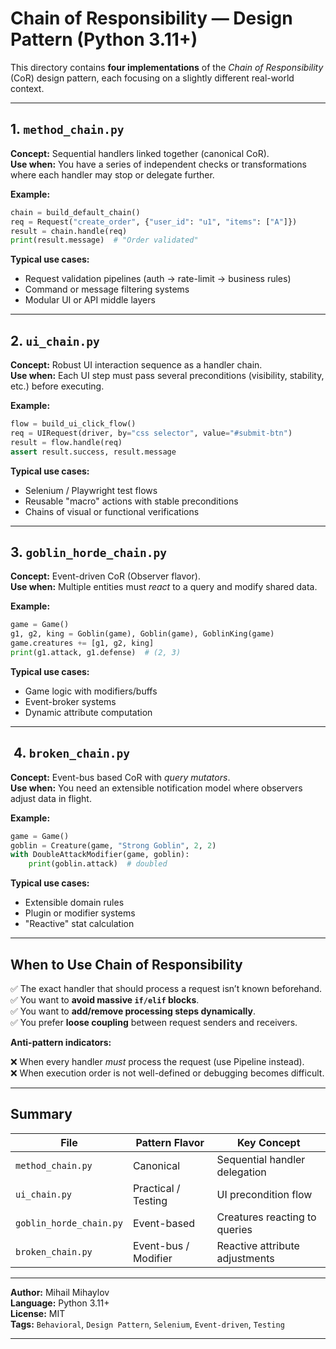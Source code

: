 
# Chain of Responsibility — Design Pattern (Python 3.11+)

This directory contains **four implementations** of the *Chain of Responsibility* (CoR) design pattern, each focusing on a slightly different real-world context.

---

##  1. `method_chain.py`
**Concept:** Sequential handlers linked together (canonical CoR).  
**Use when:** You have a series of independent checks or transformations where each handler may stop or delegate further.

**Example:**
```python
chain = build_default_chain()
req = Request("create_order", {"user_id": "u1", "items": ["A"]})
result = chain.handle(req)
print(result.message)  # "Order validated"
```

**Typical use cases:**
- Request validation pipelines (auth -> rate-limit -> business rules)
- Command or message filtering systems
- Modular UI or API middle layers

---

##  2. `ui_chain.py`
**Concept:** Robust UI interaction sequence as a handler chain.  
**Use when:** Each UI step must pass several preconditions (visibility, stability, etc.) before executing.

**Example:**
```python
flow = build_ui_click_flow()
req = UIRequest(driver, by="css selector", value="#submit-btn")
result = flow.handle(req)
assert result.success, result.message
```

**Typical use cases:**
- Selenium / Playwright test flows
- Reusable "macro" actions with stable preconditions
- Chains of visual or functional verifications

---

##  3. `goblin_horde_chain.py`
**Concept:** Event-driven CoR (Observer flavor).  
**Use when:** Multiple entities must *react* to a query and modify shared data.

**Example:**
```python
game = Game()
g1, g2, king = Goblin(game), Goblin(game), GoblinKing(game)
game.creatures += [g1, g2, king]
print(g1.attack, g1.defense)  # (2, 3)
```

**Typical use cases:**
- Game logic with modifiers/buffs
- Event-broker systems
- Dynamic attribute computation

---

## ️ 4. `broken_chain.py`
**Concept:** Event-bus based CoR with *query mutators*.  
**Use when:** You need an extensible notification model where observers adjust data in flight.

**Example:**
```python
game = Game()
goblin = Creature(game, "Strong Goblin", 2, 2)
with DoubleAttackModifier(game, goblin):
    print(goblin.attack)  # doubled
```

**Typical use cases:**
- Extensible domain rules
- Plugin or modifier systems
- "Reactive" stat calculation

---

##  When to Use Chain of Responsibility

✅ The exact handler that should process a request isn’t known beforehand.  
✅ You want to **avoid massive `if/elif` blocks**.  
✅ You want to **add/remove processing steps dynamically**.  
✅ You prefer **loose coupling** between request senders and receivers.

**Anti-pattern indicators:**

❌ When every handler *must* process the request (use Pipeline instead).  
❌ When execution order is not well-defined or debugging becomes difficult.

---

##  Summary

| File | Pattern Flavor | Key Concept |
|------|----------------|--------------|
| `method_chain.py` | Canonical | Sequential handler delegation |
| `ui_chain.py` | Practical / Testing | UI precondition flow |
| `goblin_horde_chain.py` | Event-based | Creatures reacting to queries |
| `broken_chain.py` | Event-bus / Modifier | Reactive attribute adjustments |

---

**Author:** Mihail Mihaylov  
**Language:** Python 3.11+  
**License:** MIT  
**Tags:** `Behavioral`, `Design Pattern`, `Selenium`, `Event-driven`, `Testing`

---
